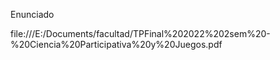 Enunciado 

file:///E:/Documents/facultad/TPFinal%202022%202sem%20-%20Ciencia%20Participativa%20y%20Juegos.pdf
